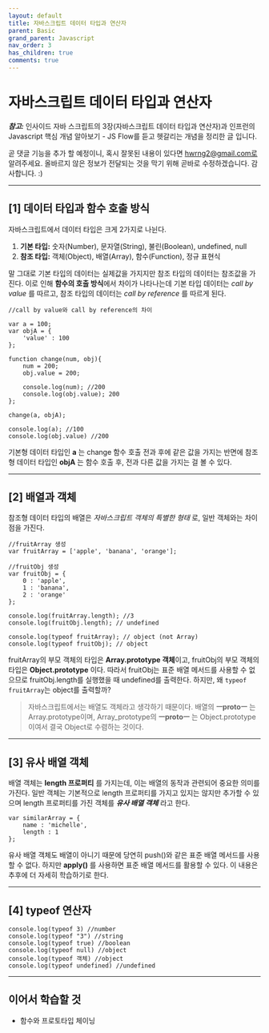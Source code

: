 ```yaml
---
layout: default
title: 자바스크립트 데이터 타입과 연산자
parent: Basic
grand_parent: Javascript
nav_order: 3
has_children: true
comments: true
---
```


# 자바스크립트 데이터 타입과 연산자

**_참고:_** 인사이드 자바 스크립트의 3장(자바스크립트 데이터 타입과 연산자)과 인프런의 Javascript 핵심 개념 알아보기 - JS Flow를 듣고 헷갈리는 개념을 정리한 글 입니다.

곧 댓글 기능을 추가 할 예정이니, 혹시 잘못된 내용이 있다면 hwrng2@gmail.com로 알려주세요.
올바르지 않은 정보가 전달되는 것을 막기 위해 곧바로 수정하겠습니다.
감사합니다. :)

---

## [1] 데이터 타입과 함수 호출 방식

자바스크립트에서 데이터 타입은 크게 2가지로 나뉜다.

1. **기본 타입:** 숫자(Number), 문자열(String), 불린(Boolean), undefined, null
2. **참조 타입:** 객체(Object), 배열(Array), 함수(Function), 정규 표현식

말 그대로 기본 타입의 데이터는 실제값을 가지지만 참조 타입의 데이터는 참조값을 가진다. 이로 인해 **함수의 호출 방식**에서 차이가 나타나는데 기본 타입 데이터는 _call by value_ 를 따르고, 참조 타입의 데이터는 _call by reference_ 를 따르게 된다.

```
//call by value와 call by reference의 차이

var a = 100;
var objA = {
    'value' : 100
};

function change(num, obj){
    num = 200;
    obj.value = 200;

    console.log(num); //200
    console.log(obj.value); 200
};

change(a, objA);

console.log(a); //100
console.log(obj.value) //200
```

기본형 데이터 타입인 **a** 는 change 함수 호출 전과 후에 같은 값을 가지는 반면에 참조형 데이터 타입인 **objA** 는 함수 호출 후, 전과 다른 값을 가지는 걸 볼 수 있다.

---

## [2] 배열과 객체

참조형 데이터 타입의 배열은 _자바스크립트 객체의 특별한 형태_ 로, 일반 객체와는 차이점을 가진다.

```
//fruitArray 생성
var fruitArray = ['apple', 'banana', 'orange'];

//fruitObj 생성
var fruitObj = {
    0 : 'apple',
    1 : 'banana',
    2 : 'orange'
};

console.log(fruitArray.length); //3
console.log(fruitObj.length); // undefined

console.log(typeof fruitArray); // object (not Array)
console.log(typeof fruitObj); // object
```

fruitArray의 부모 객체의 타입은 **Array.prototype 객체**이고, fruitObj의 부모 객체의 타입은 **Object.prototype** 이다. 따라서 fruitObj는 표준 배열 메서드를 사용할 수 없으므로 fruitObj.length를 실행했을 때 undefined를 출력한다. 하지만, 왜 `typeof fruitArray`는 object를 출력할까?

> 자바스크립트에서는 배열도 객체라고 생각하기 때문이다. 배열의 **ㅡprotoㅡ** 는 Array.prototype이며, Array_prototype의 **ㅡprotoㅡ** 는 Object.prototype 이여서 결국 Object로 수렴하는 것이다.

---

## [3] 유사 배열 객체

배열 객체는 **length 프로퍼티** 를 가지는데, 이는 배열의 동작과 관련되어 중요한 의미를 가진다. 일반 객체는 기본적으로 length 프로퍼티를 가지고 있지는 않지만 추가할 수 있으며 length 프로퍼티를 가진 객체를 **_유사 배열 객체_** 라고 한다.

```
var similarArray = {
    name : 'michelle',
    length : 1
};
```

유사 배열 객체도 배열이 아니기 때문에 당연히 push()와 같은 표준 배열 메서드를 사용할 수 없다. 하지만 **apply()** 를 사용하면 표준 배열 메서드를 활용할 수 있다. 이 내용은 추후에 더 자세히 학습하기로 한다.

---

## [4] typeof 연산자

```
console.log(typeof 3) //number
console.log(typeof "3") //string
console.log(typeof true) //boolean
console.log(typeof null) //object
console.log(typeof 객체) //object
console.log(typeof undefined) //undefined
```

---

## 이어서 학습할 것

- 함수와 프로토타입 체이닝
